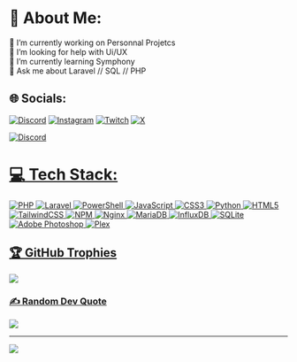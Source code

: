 # 💫 About Me:
🔭 I’m currently working on Personnal Projetcs<br>🤝 I’m looking for help with Ui/UX<br>🌱 I’m currently learning Symphony<br>💬 Ask me about Laravel // SQL // PHP<br>


## 🌐 Socials:
[![Discord](https://img.shields.io/badge/Discord-%237289DA.svg?logo=discord&logoColor=white)](https://discord.gg/4MwdKxXANe) [![Instagram](https://img.shields.io/badge/Instagram-%23E4405F.svg?logo=Instagram&logoColor=white)](https://instagram.com/afternath_ssh) [![Twitch](https://img.shields.io/badge/Twitch-%239146FF.svg?logo=Twitch&logoColor=white)](https://twitch.tv/afternath) [![X](https://img.shields.io/badge/X-black.svg?logo=X&logoColor=white)](https://x.com/afternath) 

<a href="https://discord.com/channels/@me/1092845417231810580"> <img src="https://discord.c99.nl/widget/theme-1/967773487450173490.png" alt="Discord"  class="center">

# 💻 Tech Stack:
![PHP](https://img.shields.io/badge/php-%23777BB4.svg?style=flat&logo=php&logoColor=white) ![Laravel](https://img.shields.io/badge/laravel-%23FF2D20.svg?style=flat&logo=laravel&logoColor=white) ![PowerShell](https://img.shields.io/badge/PowerShell-%235391FE.svg?style=flat&logo=powershell&logoColor=white) ![JavaScript](https://img.shields.io/badge/javascript-%23323330.svg?style=flat&logo=javascript&logoColor=%23F7DF1E) ![CSS3](https://img.shields.io/badge/css3-%231572B6.svg?style=flat&logo=css3&logoColor=white) ![Python](https://img.shields.io/badge/python-3670A0?style=flat&logo=python&logoColor=ffdd54) ![HTML5](https://img.shields.io/badge/html5-%23E34F26.svg?style=flat&logo=html5&logoColor=white) ![TailwindCSS](https://img.shields.io/badge/tailwindcss-%2338B2AC.svg?style=flat&logo=tailwind-css&logoColor=white) ![NPM](https://img.shields.io/badge/NPM-%23CB3837.svg?style=flat&logo=npm&logoColor=white) ![Nginx](https://img.shields.io/badge/nginx-%23009639.svg?style=flat&logo=nginx&logoColor=white) ![MariaDB](https://img.shields.io/badge/MariaDB-003545?style=flat&logo=mariadb&logoColor=white) ![InfluxDB](https://img.shields.io/badge/InfluxDB-22ADF6?style=flat&logo=InfluxDB&logoColor=white) ![SQLite](https://img.shields.io/badge/sqlite-%2307405e.svg?style=flat&logo=sqlite&logoColor=white) ![Adobe Photoshop](https://img.shields.io/badge/adobe%20photoshop-%2331A8FF.svg?style=flat&logo=adobe%20photoshop&logoColor=white) ![Plex](https://img.shields.io/badge/plex-%23E5A00D.svg?style=flat&logo=plex&logoColor=white)
## 🏆 GitHub Trophies
![](https://github-profile-trophy.vercel.app/?username=AfterNath&theme=onedark&no-frame=false&no-bg=true&margin-w=4)

### ✍️ Random Dev Quote
![](https://quotes-github-readme.vercel.app/api?type=horizontal&theme=dark)

---
[![](https://visitcount.itsvg.in/api?id=AfterNath&icon=7&color=4)](https://visitcount.itsvg.in)

<!-- Proudly created with GPRM ( https://gprm.itsvg.in ) -->
